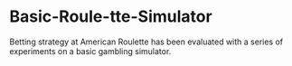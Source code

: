 # Basic-Roule-tte-Simulator

Be tting strategy at American Roule tte has been evaluated with a series of experiments on a basic gambling simulator.
